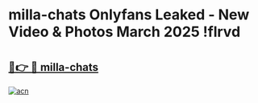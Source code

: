 # milla-chats Onlyfans Leaked - New Video & Photos March 2025 !flrvd

# <h2><a href="https://p9jnse.iuczelnia.edu.pl?title=milla-chats&ref=flrvd">🔗👉 🔴 milla-chats</a></h2>

[![acn](https://github.com/user-attachments/assets/0f9c940e-d8b0-45ae-aac7-cd30a18b3e1c)](https://p9jnse.iuczelnia.edu.pl?title=milla-chats&ref=flrvd)

